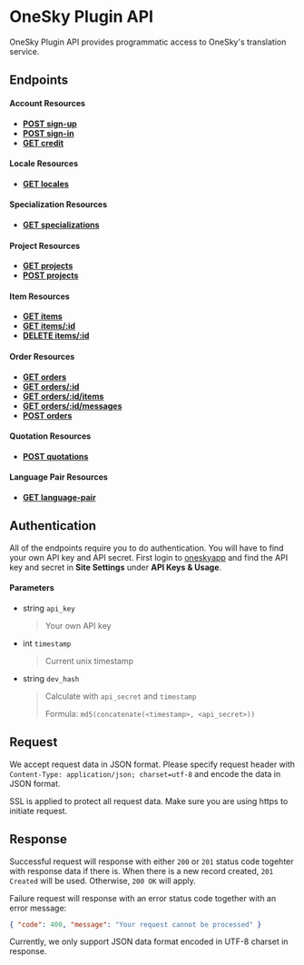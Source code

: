 # OneSky Plugin API

OneSky Plugin API provides programmatic access to OneSky's translation service.

## Endpoints

#### Account Resources
- [**POST sign-up**](endpoints/account/POST_sign-up.md)
- [**POST sign-in**](endpoints/account/POST_sign-in.md)
- [**GET credit**](endpoints/account/GET_credit.md)


#### Locale Resources
- [**GET locales**](endpoints/locale/GET_locales.md)


#### Specialization Resources
- [**GET specializations**](endpoints/specialization/GET_specializations.md)


#### Project Resources
- [**GET projects**](endpoints/project/GET_projects.md)
- [**POST projects**](endpoints/project/POST_projects.md)


#### Item Resources

- [**GET items**](endpoints/item/GET_items.md)
- [**GET items/:id**](endpoints/item/GET_items_id.md)
- [**DELETE items/:id**](endpoints/item/DELETE_items_id.md)


#### Order Resources
- [**GET orders**](/endpoints/order/GET_orders.md)
- [**GET orders/:id**](/endpoints/order/GET_orders_id.md)
- [**GET orders/:id/items**](endpoints/order/GET_orders_id_items.md)
- [**GET orders/:id/messages**](endpoints/order/GET_orders_id_messages.md)
- [**POST orders**](endpoints/order/POST_orders.md)


#### Quotation Resources
- [**POST quotations**](endpoints/quotation/POST_quotations.md)


#### Language Pair Resources
- [**GET language-pair**](endpoints/language_pair/GET_language_pairs.md)


## Authentication

All of the endpoints require you to do authentication. You will have to find your own API key and API secret. First login to [oneskyapp](http://www.oneskyapp.com) and find the API key and secret in **Site Settings** under **API Keys & Usage**.

#### Parameters
- string `api_key`
  > Your own API key

- int `timestamp`
  > Current unix timestamp

- string `dev_hash`
  > Calculate with `api_secret` and `timestamp`
  >
  > Formula: `md5(concatenate(<timestamp>, <api_secret>))`

## Request
We accept request data in JSON format. Please specify request header with `Content-Type: application/json; charset=utf-8` and encode the data in JSON format.

SSL is applied to protect all request data. Make sure you are using https to initiate request.

## Response
Successful request will response with either `200` or `201` status code togehter with response data if there is. When there is a new record created, `201 Created` will be used. Otherwise, `200 OK` will apply.

Failure request will response with an error status code together with an error message:
``` json
{ "code": 400, "message": "Your request cannot be processed" }
```

Currently, we only support JSON data format encoded in UTF-8 charset in response.
